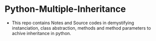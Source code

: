 # Python-Multiple-Inheritance
- This repo contains Notes and Source codes in demystifying instanciation, class abstraction, methods and method parameters to achive inheritance in python.
